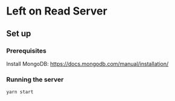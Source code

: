 # Left on Read Server

## Set up

### Prerequisites

Install MongoDB: https://docs.mongodb.com/manual/installation/

### Running the server

`yarn start`

